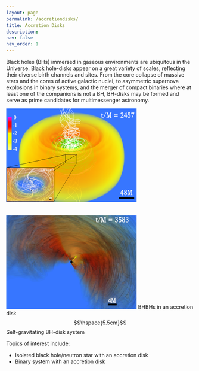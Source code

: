 ```yaml
---
layout: page
permalink: /accretiondisks/
title: Accretion Disks
description: 
nav: false
nav_order: 1
---
```



Black holes (BHs) immersed in gaseous environments are
ubiquitous in the Universe. Black hole-disks appear
on a great variety of scales, reflecting their diverse birth channels and sites. 
From the core collapse of massive stars and the cores of active galactic nuclei, 
to asymmetric supernova explosions in binary systems, and the merger of
compact binaries where at least one of the companions is not
a BH, BH-disks may be formed and serve as prime candidates for multimessenger astronomy.

<img width="350" height=250 src="/assets/img/final_q1_1.png" /> $$\hspace{1cm}$$
<img width="350" height=250 src="/assets/img/90_last_cut.png" /> 
BHBHs in an accretion disk $$\hspace{5.5cm}$$ Self-gravitating BH-disk system 

Topics of interest include:
 - Isolated black hole/neutron star with an accretion disk
 - Binary system with an accretion disk


